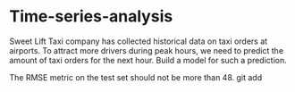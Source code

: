 # Time-series-analysis

Sweet Lift Taxi company has collected historical data on taxi orders at airports. To attract more drivers during peak hours, we need to predict the amount of taxi orders for the next hour. Build a model for such a prediction.

The RMSE metric on the test set should not be more than 48.
git add